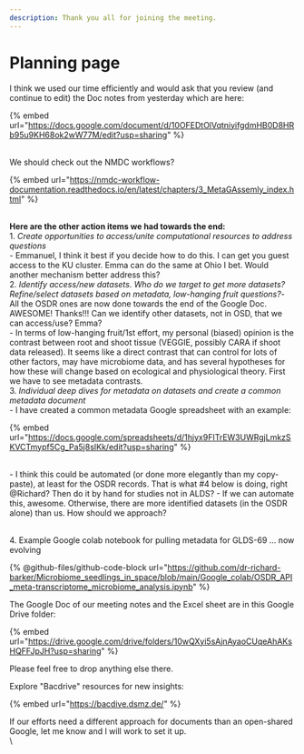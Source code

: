 ```yaml
---
description: Thank you all for joining the meeting.
---
```


# Planning page

I think we used our time efficiently and would ask that you review (and continue to edit) the Doc notes from yesterday which are here:&#x20;

{% embed url="https://docs.google.com/document/d/10OFEDtOlVqtniyifgdmHB0D8HRb95u9KH68ok2wW77M/edit?usp=sharing" %}

\
We should check out the NMDC workflows?

{% embed url="https://nmdc-workflow-documentation.readthedocs.io/en/latest/chapters/3_MetaGAssemly_index.html" %}

\
**Here are the other action items we had towards the end:**\
1\. _Create opportunities to access/unite computational resources to address questions_\
\- Emmanuel, I think it best if you decide how to do this. I can get you guest access to the KU cluster. Emma can do the same at Ohio I bet. Would another mechanism better address this?\
2\. _Identify access/new datasets. Who do we target to get more datasets? Refine/select datasets based on metadata, low-hanging fruit questions?_- All the OSDR ones are now done towards the end of the Google Doc. AWESOME! Thanks!!! Can we identify other datasets, not in OSD, that we can access/use? Emma?\
\- In terms of low-hanging fruit/1st effort, my personal (biased) opinion is the contrast between root and shoot tissue (VEGGIE, possibly CARA if shoot data released). It seems like a direct contrast that can control for lots of other factors, may have microbiome data, and has several hypotheses for how these will change based on ecological and physiological theory. First we have to see metadata contrasts.\
3\. _Individual deep dives for metadata on datasets and create a common metadata document_\
\- I have created a common metadata Google spreadsheet with an example:&#x20;

{% embed url="https://docs.google.com/spreadsheets/d/1hjyx9FITrEW3UWRgjLmkzSKVCTmypf5Cg_Pa5j8sIKk/edit?usp=sharing" %}

\
\- I think this could be automated (or done more elegantly than my copy-paste), at least for the OSDR records. That is what #4 below is doing, right @Richard? Then do it by hand for studies not in ALDS? - If we can automate this, awesome. Otherwise, there are more identified datasets (in the OSDR alone) than us. How should we approach?

\
4\. Example Google colab notebook for pulling metadata for GLDS-69 … now evolving&#x20;



{% @github-files/github-code-block url="https://github.com/dr-richard-barker/Microbiome_seedlings_in_space/blob/main/Google_colab/OSDR_API_meta-transcriptome_microbiome_analysis.ipynb" %}



The Google Doc of our meeting notes and the Excel sheet are in this Google Drive folder:

{% embed url="https://drive.google.com/drive/folders/10wQXyi5sAjnAyaoCUqeAhAKsHQFFJpJH?usp=sharing" %}

Please feel free to drop anything else there.&#x20;

Explore "Bacdrive" resources for new insights:

{% embed url="https://bacdive.dsmz.de/" %}

If our efforts need a different approach for documents than an open-shared Google, let me know and I will work to set it up.\
\
